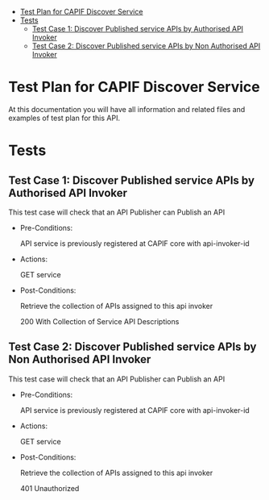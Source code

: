 - [Test Plan for CAPIF Discover Service](#test-plan-for-capif-discover-service)
- [Tests](#tests)
  - [Test Case 1: Discover Published service APIs by Authorised API Invoker](#test-case-1-discover-published-service-apis-by-authorised-api-invoker)
  - [Test Case 2: Discover Published service APIs by Non Authorised API Invoker](#test-case-2-discover-published-service-apis-by-non-authorised-api-invoker)


# Test Plan for CAPIF Discover Service
At this documentation you will have all information and related files and examples of test plan for this API.

# Tests

## Test Case 1: Discover Published service APIs by Authorised API Invoker
  
  This test case will check that an API Publisher can Publish an API 

* Pre-Conditions: 
  
  API service is previously registered at CAPIF core with api-invoker-id

* Actions:

  GET service

* Post-Conditions:

  Retrieve the collection of APIs assigned to this api invoker
  
  200 With Collection of Service API Descriptions 

## Test Case 2: Discover Published service APIs by Non Authorised API Invoker
  
  This test case will check that an API Publisher can Publish an API 

* Pre-Conditions: 
  
  API service is previously registered at CAPIF core with api-invoker-id

* Actions:

  GET service

* Post-Conditions:

  Retrieve the collection of APIs assigned to this api invoker
  
  401 Unauthorized 